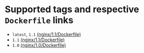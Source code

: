 # Supported tags and respective `Dockerfile` links

* `latest`, `1.1` [(nginx/1.1/Dockerfile)](https://github.com/ArDeveloppement/docker-images/blob/master/nginx/1.1/Dockerfile)
* `1.1` [(nginx/1.1/Dockerfile)](https://github.com/ArDeveloppement/docker-images/blob/master/nginx/1.1/Dockerfile)
* `1.0` [(nginx/1.0/Dockerfile)](https://github.com/ArDeveloppement/docker-images/blob/master/nginx/1.0/Dockerfile)